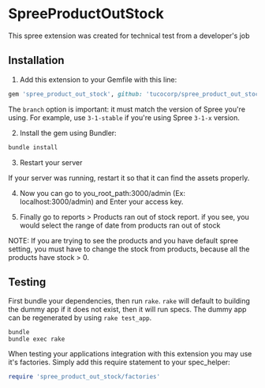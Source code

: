 SpreeProductOutStock
====================

This spree extension was created for technical test from a developer's job

## Installation

1. Add this extension to your Gemfile with this line:
  ```ruby
  gem 'spree_product_out_stock', github: 'tucocorp/spree_product_out_stock', branch: '3.1-stable'
  ```
  The `branch` option is important: it must match the version of Spree you're using.
  For example, use `3-1-stable` if you're using Spree `3-1-x` version.

2. Install the gem using Bundler:
  ```ruby
  bundle install
  ```
3. Restart your server

  If your server was running, restart it so that it can find the assets properly.

4. Now you can go to you_root_path:3000/admin (Ex: localhost:3000/admin) and Enter your access key.

5. Finally go to reports > Products ran out of stock report. if you see, you would select the range of date from products ran out of stock

NOTE: If you are trying to see the products and you have default spree setting, you must have to change the stock from products, because all the products have stock > 0.

## Testing

First bundle your dependencies, then run `rake`. `rake` will default to building the dummy app if it does not exist, then it will run specs. The dummy app can be regenerated by using `rake test_app`.

```shell
bundle
bundle exec rake
```

When testing your applications integration with this extension you may use it's factories.
Simply add this require statement to your spec_helper:

```ruby
require 'spree_product_out_stock/factories'
```

